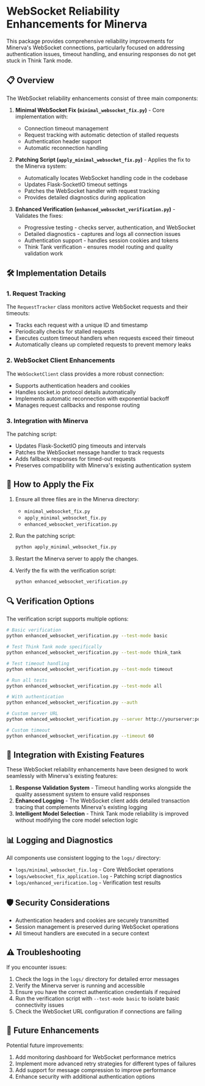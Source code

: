 # WebSocket Reliability Enhancements for Minerva

This package provides comprehensive reliability improvements for Minerva's WebSocket connections, particularly focused on addressing authentication issues, timeout handling, and ensuring responses do not get stuck in Think Tank mode.

## 📋 Overview

The WebSocket reliability enhancements consist of three main components:

1. **Minimal WebSocket Fix (`minimal_websocket_fix.py`)** - Core implementation with:
   - Connection timeout management
   - Request tracking with automatic detection of stalled requests
   - Authentication header support
   - Automatic reconnection handling

2. **Patching Script (`apply_minimal_websocket_fix.py`)** - Applies the fix to the Minerva system:
   - Automatically locates WebSocket handling code in the codebase
   - Updates Flask-SocketIO timeout settings
   - Patches the WebSocket handler with request tracking
   - Provides detailed diagnostics during application

3. **Enhanced Verification (`enhanced_websocket_verification.py`)** - Validates the fixes:
   - Progressive testing - checks server, authentication, and WebSocket
   - Detailed diagnostics - captures and logs all connection issues
   - Authentication support - handles session cookies and tokens
   - Think Tank verification - ensures model routing and quality validation work

## 🛠️ Implementation Details

### 1. Request Tracking

The `RequestTracker` class monitors active WebSocket requests and their timeouts:

- Tracks each request with a unique ID and timestamp
- Periodically checks for stalled requests
- Executes custom timeout handlers when requests exceed their timeout
- Automatically cleans up completed requests to prevent memory leaks

### 2. WebSocket Client Enhancements

The `WebSocketClient` class provides a more robust connection:

- Supports authentication headers and cookies
- Handles socket.io protocol details automatically
- Implements automatic reconnection with exponential backoff
- Manages request callbacks and response routing

### 3. Integration with Minerva

The patching script:

- Updates Flask-SocketIO ping timeouts and intervals
- Patches the WebSocket message handler to track requests
- Adds fallback responses for timed-out requests
- Preserves compatibility with Minerva's existing authentication system

## 🚀 How to Apply the Fix

1. Ensure all three files are in the Minerva directory:
   - `minimal_websocket_fix.py`
   - `apply_minimal_websocket_fix.py`
   - `enhanced_websocket_verification.py`

2. Run the patching script:
   ```bash
   python apply_minimal_websocket_fix.py
   ```

3. Restart the Minerva server to apply the changes.

4. Verify the fix with the verification script:
   ```bash
   python enhanced_websocket_verification.py
   ```

## 🔍 Verification Options

The verification script supports multiple options:

```bash
# Basic verification
python enhanced_websocket_verification.py --test-mode basic

# Test Think Tank mode specifically
python enhanced_websocket_verification.py --test-mode think_tank

# Test timeout handling
python enhanced_websocket_verification.py --test-mode timeout

# Run all tests
python enhanced_websocket_verification.py --test-mode all

# With authentication
python enhanced_websocket_verification.py --auth

# Custom server URL
python enhanced_websocket_verification.py --server http://yourserver:port

# Custom timeout
python enhanced_websocket_verification.py --timeout 60
```

## 🔄 Integration with Existing Features

These WebSocket reliability enhancements have been designed to work seamlessly with Minerva's existing features:

1. **Response Validation System** - Timeout handling works alongside the quality assessment system to ensure valid responses
2. **Enhanced Logging** - The WebSocket client adds detailed transaction tracing that complements Minerva's existing logging
3. **Intelligent Model Selection** - Think Tank mode reliability is improved without modifying the core model selection logic

## 📊 Logging and Diagnostics

All components use consistent logging to the `logs/` directory:

- `logs/minimal_websocket_fix.log` - Core WebSocket operations
- `logs/websocket_fix_application.log` - Patching script diagnostics
- `logs/enhanced_verification.log` - Verification test results

## 🛡️ Security Considerations

- Authentication headers and cookies are securely transmitted
- Session management is preserved during WebSocket operations
- All timeout handlers are executed in a secure context

## ⚠️ Troubleshooting

If you encounter issues:

1. Check the logs in the `logs/` directory for detailed error messages
2. Verify the Minerva server is running and accessible
3. Ensure you have the correct authentication credentials if required
4. Run the verification script with `--test-mode basic` to isolate basic connectivity issues
5. Check the WebSocket URL configuration if connections are failing

## 📝 Future Enhancements

Potential future improvements:

1. Add monitoring dashboard for WebSocket performance metrics
2. Implement more advanced retry strategies for different types of failures
3. Add support for message compression to improve performance
4. Enhance security with additional authentication options
